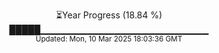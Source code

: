 <p align="center">
⏳Year Progress (18.84 %)<br>
█████▁▁▁▁▁▁▁▁▁▁▁▁▁▁▁▁▁▁▁▁▁▁▁▁▁ <br>
<sub>Updated: Mon, 10 Mar 2025 18:03:36 GMT</sub>
</p>

